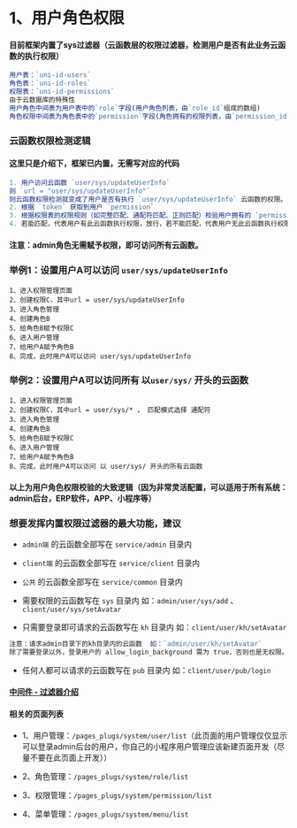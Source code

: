 # 1、用户角色权限

#### 目前框架内置了sys过滤器（云函数层的权限过滤器，检测用户是否有此业务云函数的执行权限）

```js
用户表：`uni-id-users`
角色表：`uni-id-roles`
权限表：`uni-id-permissions`
由于云数据库的特殊性
用户角色中间表为用户表中的`role`字段(用户角色列表，由`role_id`组成的数组)
角色权限中间表为角色表中的`permission`字段(角色拥有的权限列表，由`permission_id`组成的数组)
```
### 云函数权限检测逻辑
#### 这里只是介绍下，框架已内置，无需写对应的代码
```js
1. 用户访问云函数 `user/sys/updateUserInfo`
则 `url = "user/sys/updateUserInfo"`
则云函数权限检测就变成了用户是否有执行 `user/sys/updateUserInfo` 云函数的权限。
2. 根据 `token` 获取到用户 `permission`
3. 根据权限表的权限规则（如完整匹配、通配符匹配、正则匹配）校验用户拥有的 `permission` 是否有任意一个权限匹配到了此 `url`
4. 若能匹配，代表用户有此云函数执行权限，放行，若不能匹配，代表用户无此云函数执行权限，需要拦截。
```

#### 注意：admin角色无需赋予权限，即可访问所有云函数。

### 举例1：设置用户A可以访问 `user/sys/updateUserInfo`
```
1、进入权限管理页面
2、创建权限C，其中url = user/sys/updateUserInfo
3、进入角色管理
4、创建角色B
5、给角色B赋予权限C
6、进入用户管理
7、给用户A赋予角色B
8、完成，此时用户A可以访问 user/sys/updateUserInfo 
```

### 举例2：设置用户A可以访问所有 以`user/sys/` 开头的云函数
```
1、进入权限管理页面
2、创建权限C，其中url = user/sys/* ， 匹配模式选择 通配符
3、进入角色管理
4、创建角色B
5、给角色B赋予权限C
6、进入用户管理
7、给用户A赋予角色B
8、完成，此时用户A可以访问 以 user/sys/ 开头的所有云函数
```


#### 以上为用户角色权限校验的大致逻辑（因为非常灵活配置，可以适用于所有系统：admin后台，ERP软件，APP、小程序等）

### 想要发挥内置权限过滤器的最大功能，建议
* `admin端` 的云函数全部写在 `service/admin` 目录内

* `client端` 的云函数全部写在 `service/client` 目录内
* `公共` 的云函数全部写在 `service/common` 目录内
* 需要权限的云函数写在 `sys` 目录内 如：`admin/user/sys/add` 、 `client/user/sys/setAvatar` 
* 只需要登录即可请求的云函数写在 `kh` 目录内 如：`client/user/kh/setAvatar` 
```js
注意：请求admin目录下的kh目录内的云函数  如：`admin/user/kh/setAvatar` 
除了需要登录以外，登录用户的 allow_login_background 需为 true，否则也是无权限。
```
* 任何人都可以请求的云函数写在 `pub` 目录内 如：`client/user/pub/login`

#### [中间件 - 过滤器介绍](https://vkdoc.fsq.pub/client/uniCloud/middleware/filter.html)


#### 相关的页面列表

* 1、用户管理：`/pages_plugs/system/user/list`（此页面的用户管理仅仅显示可以登录admin后台的用户，你自己的小程序用户管理应该新建页面开发（尽量不要在此页面上开发））

* 2、角色管理：`/pages_plugs/system/role/list`

* 3、权限管理：`/pages_plugs/system/permission/list`

* 4、菜单管理：`/pages_plugs/system/menu/list`

